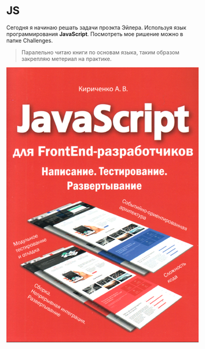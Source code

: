 JS
======
Сегодня я начинаю решать задачи проэкта Эйлера. Используя язык программирования **JavaScript**. Посмотреть мое ришение можно в папке Challenges.
 >Паралельно читаю книги по основам языка, таким образом закрепляю метериал на практике.
 <img src='./img/JS-FrontEnd.png' >